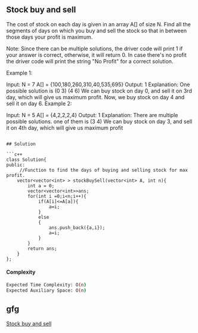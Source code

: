 ## Stock buy and sell
The cost of stock on each day is given in an array A[] of size N. Find all the segments of days on which you buy and sell the stock so that in between those days your profit is maximum.

Note: Since there can be multiple solutions, the driver code will print 1 if your answer is correct, otherwise, it will return 0. In case there's no profit the driver code will print the string "No Profit" for a correct solution.

Example 1:

Input:
N = 7
A[] = {100,180,260,310,40,535,695}
Output:
1
Explanation:
One possible solution is (0 3) (4 6)
We can buy stock on day 0,
and sell it on 3rd day, which will 
give us maximum profit. Now, we buy 
stock on day 4 and sell it on day 6.
Example 2:

Input:
N = 5
A[] = {4,2,2,2,4}
Output:
1
Explanation:
There are multiple possible solutions.
one of them is (3 4)
We can buy stock on day 3,
and sell it on 4th day, which will 
give us maximum profit
```

## Solution 

```c++
class Solution{
public:
     //Function to find the days of buying and selling stock for max profit.
    vector<vector<int> > stockBuySell(vector<int> A, int n){
        int a = 0;
        vector<vector<int>>ans;
        for(int i =0;i<n;i++){
            if(A[i]<=A[a]){
                a=i;
            }
            else
            {
                ans.push_back({a,i});
                a=i;
            }
        }
        return ans;
    }
};

```
#### Complexity
```bash
Expected Time Complexity: O(n)
Expected Auxiliary Space: O(n)


```
## gfg
[Stock buy and sell](https://practice.geeksforgeeks.org/problems/stock-buy-and-sell-1587115621/1?page=1&difficulty[]=0&category[]=Dynamic%20Programming&sortBy=submissions)
